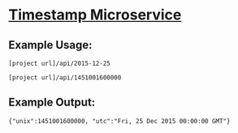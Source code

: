 
# [Timestamp Microservice](https://www.freecodecamp.org/learn/apis-and-microservices/apis-and-microservices-projects/timestamp-microservice)

## Example Usage:

```
[project url]/api/2015-12-25

[project url]/api/1451001600000
```

## Example Output:

```
{"unix":1451001600000, "utc":"Fri, 25 Dec 2015 00:00:00 GMT"}
```
